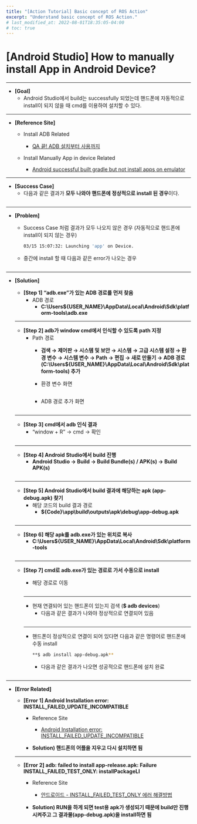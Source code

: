 ```yaml
---
title: "[Action Tutorial] Basic concept of ROS Action"
excerpt: "Understand basic concept of ROS Action."
# last_modified_at: 2022-08-01T18:35:05-04:00
# toc: true
---
```

# [Android Studio] How to manually install App in Android Device?

---

- **[Goal]**
    - Android Studio에서 build는 successfully 되었는데 핸드폰에 자동적으로 install이 되지 않을 때 cmd를 이용하여 설치할 수 있다.

---

- **[Reference Site]**
    - Install ADB Related
        
        - [QA 끝! ADB 설치부터 사용까지](https://labs.brandi.co.kr/2018/08/10/kimcy.html)
        
    - Install Manually App in device Related
        
        - [Android successful built gradle but not install apps on emulator](https://stackoverflow.com/a/52067804)
        

---

- **[Success Case]**
    - 다음과 같은 결과가 **모두 나와야 핸드폰에 정상적으로 install 된 경우**이다.
        <figure class="align-center">
            <img src="{{ site.url }}{{ site.baseurl }}/assets/images/blog/android/Untitled.png" alt="">
        </figure> 

---

- **[Problem]**
    - Success Case 처럼 결과가 모두 나오지 않은 경우 (자동적으로 핸드폰에 install이 되지 않는 경우)
        
        ```bash
        03/15 15:07:32: Launching 'app' on Device.
        ```
        
    - 중간에 install 할 때 다음과 같은 error가 나오는 경우
        <figure class="align-center">
            <img src="{{ site.url }}{{ site.baseurl }}/assets/images/blog/android/Untitled 1.png" alt="">
        </figure> 

---

- **[Solution]**
    - **[Step 1] “adb.exe”가 있는 ADB 경로를 먼저 찾음**
        - ADB 경로
            - **C:\Users\${USER_NAME}\AppData\Local\Android\Sdk\platform-tools\adb.exe**
    
    ---
    
    - **[Step 2] adb가 window cmd에서 인식할 수 있도록 path 지정**
        - Path 경로
            - **검색 → 제어판 → 시스템 및 보안 → 시스템 → 고급 시스템 설정 → 환경 변수 → 시스템 변수 → Path → 편집 → 새로 만들기 → ADB 경로 (C:\Users\${USER_NAME}\AppData\Local\Android\Sdk\platform-tools) 추가**
            - 환경 변수 화면
                <figure class="align-center">
                    <img src="{{ site.url }}{{ site.baseurl }}/assets/images/blog/android/Untitled 2.png" alt="">
                </figure> 
                
            - ADB 경로 추가 화면
                <figure class="align-center">
                    <img src="{{ site.url }}{{ site.baseurl }}/assets/images/blog/android/Untitled 3.png" alt="">
                </figure> 
                    
    ---
    
    - **[Step 3] cmd에서 adb 인식 결과**
        - “window + R” → cmd → 확인
            <figure class="align-center">
                <img src="{{ site.url }}{{ site.baseurl }}/assets/images/blog/android/Untitled 4.png" alt="">
            </figure>             
    
    ---
    
    - **[Step 4] Android Studio에서 build 진행**
        - **Android Studio → Build → Build Bundle(s) / APK(s) → Build APK(s)**
            <figure class="align-center">
                <img src="{{ site.url }}{{ site.baseurl }}/assets/images/blog/android/Untitled 5.png" alt="">
            </figure>             
    
    ---
    
    - **[Step 5] Android Studio에서 build 결과에 해당하는 apk (app-debug.apk) 찾기**
        - 해당 코드의 build 결과 경로
            - **${Code}\app\build\outputs\apk\debug\app-debug.apk**
            <figure class="align-center">
                <img src="{{ site.url }}{{ site.baseurl }}/assets/images/blog/android/Untitled 6.png" alt="">
            </figure> 
    
    ---
    
    - **[Step 6] 해당 apk를 adb.exe가 있는 위치로 복사**
        - **C:\Users\${USER_NAME}\AppData\Local\Android\Sdk\platform-tools**
        <figure class="align-center">
            <img src="{{ site.url }}{{ site.baseurl }}/assets/images/blog/android/Untitled 7.png" alt="">
        </figure>                 
    
    ---
    
    - **[Step 7] cmd로 adb.exe가 있는 경로로 가서 수동으로 install**
        - 해당 경로로 이동
            <figure class="align-center">
                <img src="{{ site.url }}{{ site.baseurl }}/assets/images/blog/android/Untitled 8.png" alt="">
            </figure> 
        
        ---
        
        - 현재 연결되어 있는 핸드폰이 있는지 검색 (**$ adb devices**)
            - 다음과 같은 결과가 나와야 정상적으로 연결되어 있음
                <figure class="align-center">
                    <img src="{{ site.url }}{{ site.baseurl }}/assets/images/blog/android/Untitled 9.png" alt="">
                </figure> 
        
        ---
        
        - 핸드폰이 정상적으로 연결이 되어 있다면 다음과 같은 명령어로 핸드폰에 수동 install
            
            ```bash
            **$ adb install app-debug.apk**
            ```
            
            - 다음과 같은 결과가 나오면 성공적으로 핸드폰에 설치 완료
                <figure class="align-center">
                    <img src="{{ site.url }}{{ site.baseurl }}/assets/images/blog/android/Untitled 10.png" alt="">
                </figure> 
                               
---

- **[Error Related]**
    - **[Error 1] Android Installation error: INSTALL_FAILED_UPDATE_INCOMPATIBLE**
        - Reference Site
            
            - [Android Installation error: INSTALL_FAILED_UPDATE_INCOMPATIBLE](https://zerodice0.tistory.com/118)
            
        - **Solution) 핸드폰의 어플을 지우고 다시 설치하면 됨**
    
    ---
    
    - **[Error 2] adb: failed to install app-release.apk: Failure INSTALL_FAILED_TEST_ONLY: installPackageLI**
        - Reference Site
            
            - [안드로이드 - INSTALL_FAILED_TEST_ONLY 에러 해결방법](https://codechacha.com/ko/how-to-disable-testonly-in-android/)
            
        - **Solution) RUN을 하게 되면 test용 apk가 생성되기 때문에 build만 진행시켜주고 그 결과물(app-debug.apk)을 install하면 됨**